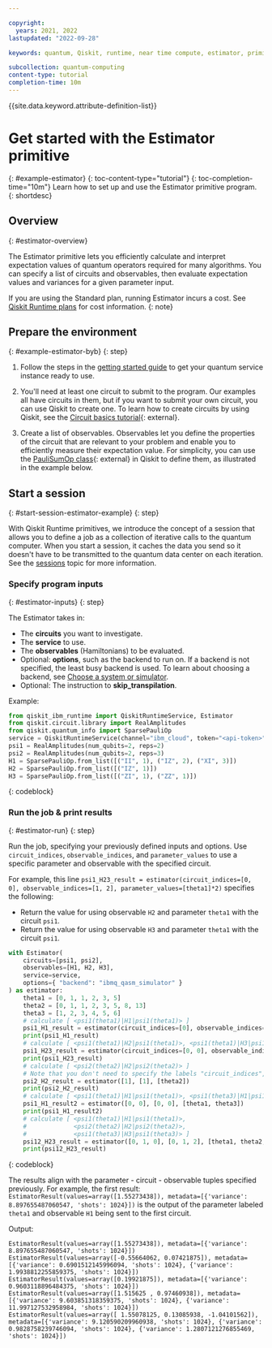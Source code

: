 ```yaml
---

copyright:
  years: 2021, 2022
lastupdated: "2022-09-28"

keywords: quantum, Qiskit, runtime, near time compute, estimator, primitive

subcollection: quantum-computing
content-type: tutorial
completion-time: 10m
---
```

{{site.data.keyword.attribute-definition-list}}
# Get started with the Estimator primitive
{: #example-estimator}
{: toc-content-type="tutorial"}
{: toc-completion-time="10m"}
Learn how to set up and use the Estimator primitive program.
{: shortdesc}
## Overview
{: #estimator-overview}

The Estimator primitive lets you efficiently calculate and interpret expectation values of quantum operators required for many algorithms. You can specify a list of circuits and observables, then evaluate expectation values and variances for a given parameter input.  

If you are using the Standard plan, running Estimator incurs a cost. See [Qiskit Runtime plans](/docs/quantum-computing?topic=quantum-computing-cost) for cost information.
{: note}

## Prepare the environment
{: #example-estimator-byb}
{: step}

1. Follow the steps in the [getting started guide](/docs/quantum-computing?topic=quantum-computing-quickstart) to get your quantum service instance ready to use.

2. You'll need at least one circuit to submit to the program. Our examples all have circuits in them, but if you want to submit your own circuit, you can use Qiskit to create one. To learn how to create circuits by using Qiskit, see the [Circuit basics tutorial](https://qiskit.org/documentation/tutorials/circuits/01_circuit_basics.html){: external}.

3. Create a list of observables. Observables let you define the properties of the circuit that are relevant to your problem and enable you to efficiently measure their expectation value. For simplicity, you can use the [PauliSumOp class](https://qiskit.org/documentation/stubs/qiskit.opflow.primitive_ops.html#module-qiskit.opflow.primitive_ops){: external} in Qiskit to define them, as illustrated in the example below.

## Start a session
{: #start-session-estimator-example}
{: step}

With Qiskit Runtime primitives, we introduce the concept of a session that allows you to define a job as a collection of iterative calls to the quantum computer. When you start a session, it caches the data you send so it doesn't have to be transmitted to the quantum data center on each iteration. See the [sessions](/docs/quantum-computing?topic=quantum-computing-sessions) topic for more information.

### Specify program inputs
{: #estimator-inputs}
{: step}

The Estimator takes in:
* The **circuits** you want to investigate.
* The **service** to use.
* The **observables** (Hamiltonians) to be evaluated.
* Optional: **options**, such as the backend to run on. If a backend is not specified, the least busy backend is used. To learn about choosing a backend, see [Choose a system or simulator](/docs/quantum-computing?topic=quantum-computing-choose-backend).
* Optional: The instruction to **skip_transpilation**.

Example:

```Python
from qiskit_ibm_runtime import QiskitRuntimeService, Estimator
from qiskit.circuit.library import RealAmplitudes
from qiskit.quantum_info import SparsePauliOp
service = QiskitRuntimeService(channel="ibm_cloud", token="<api-token>", instance="<IBM Cloud CRN>")
psi1 = RealAmplitudes(num_qubits=2, reps=2)
psi2 = RealAmplitudes(num_qubits=2, reps=3)
H1 = SparsePauliOp.from_list([("II", 1), ("IZ", 2), ("XI", 3)])
H2 = SparsePauliOp.from_list([("IZ", 1)])
H3 = SparsePauliOp.from_list([("ZI", 1), ("ZZ", 1)])
```
{: codeblock}

### Run the job & print results
{: #estimator-run}
{: step}

Run the job, specifying your previously defined inputs and options.  Use `circuit_indices`, `observable_indices`, and `parameter_values` to use a specific parameter and observable with the specified circuit.

For example, this line `psi1_H23_result = estimator(circuit_indices=[0, 0], observable_indices=[1, 2], parameter_values=[theta1]*2)` specifies the following:

- Return the value for using observable `H2` and parameter `theta1` with the circuit `psi1`.
- Return the value for using observable `H3` and parameter `theta1` with the circuit `psi1`.


```Python
with Estimator(
    circuits=[psi1, psi2],
    observables=[H1, H2, H3],
    service=service,
    options={ "backend": "ibmq_qasm_simulator" }
) as estimator:
    theta1 = [0, 1, 1, 2, 3, 5]
    theta2 = [0, 1, 1, 2, 3, 5, 8, 13]
    theta3 = [1, 2, 3, 4, 5, 6]
    # calculate [ <psi1(theta1)|H1|psi1(theta1)> ]
    psi1_H1_result = estimator(circuit_indices=[0], observable_indices=[0], parameter_values=[theta1])
    print(psi1_H1_result)
    # calculate [ <psi1(theta1)|H2|psi1(theta1)>, <psi1(theta1)|H3|psi1(theta1)> ]
    psi1_H23_result = estimator(circuit_indices=[0, 0], observable_indices=[1, 2], parameter_values=[theta1]*2)
    print(psi1_H23_result)
    # calculate [ <psi2(theta2)|H2|psi2(theta2)> ]
    # Note that you don't need to specify the labels "circuit_indices", "observable_indices", or "parameter_values", as long as they are specified in that order.
    psi2_H2_result = estimator([1], [1], [theta2])
    print(psi2_H2_result)
    # calculate [ <psi1(theta1)|H1|psi1(theta1)>, <psi1(theta3)|H1|psi1(theta3)> ]
    psi1_H1_result2 = estimator([0, 0], [0, 0], [theta1, theta3])
    print(psi1_H1_result2)
    # calculate [ <psi1(theta1)|H1|psi1(theta1)>,
    #             <psi2(theta2)|H2|psi2(theta2)>,
    #             <psi1(theta3)|H3|psi1(theta3)> ]
    psi12_H23_result = estimator([0, 1, 0], [0, 1, 2], [theta1, theta2, theta3])
    print(psi12_H23_result)
```
{: codeblock}

The results align with the parameter - circuit - observable tuples specified previously.  For example, the first result: `EstimatorResult(values=array([1.55273438]), metadata=[{'variance': 8.897655487060547, 'shots': 1024}])` is the output of the parameter labeled `theta1` and observable `H1` being sent to the first circuit.

Output:
```text
EstimatorResult(values=array([1.55273438]), metadata=[{'variance': 8.897655487060547, 'shots': 1024}])
EstimatorResult(values=array([-0.55664062, 0.07421875]), metadata=[{'variance': 0.6901512145996094, 'shots': 1024}, {'variance': 1.9938812255859375, 'shots': 1024}])
EstimatorResult(values=array([0.19921875]), metadata=[{'variance': 0.9603118896484375, 'shots': 1024}])
EstimatorResult(values=array([1.515625 , 0.97460938]), metadata=[{'variance': 9.603851318359375, 'shots': 1024}, {'variance': 11.997127532958984, 'shots': 1024}])
EstimatorResult(values=array([ 1.55078125, 0.13085938, -1.04101562]), metadata=[{'variance': 9.120590209960938, 'shots': 1024}, {'variance': 0.9828758239746094, 'shots': 1024}, {'variance': 1.2807121276855469, 'shots': 1024}])
```
